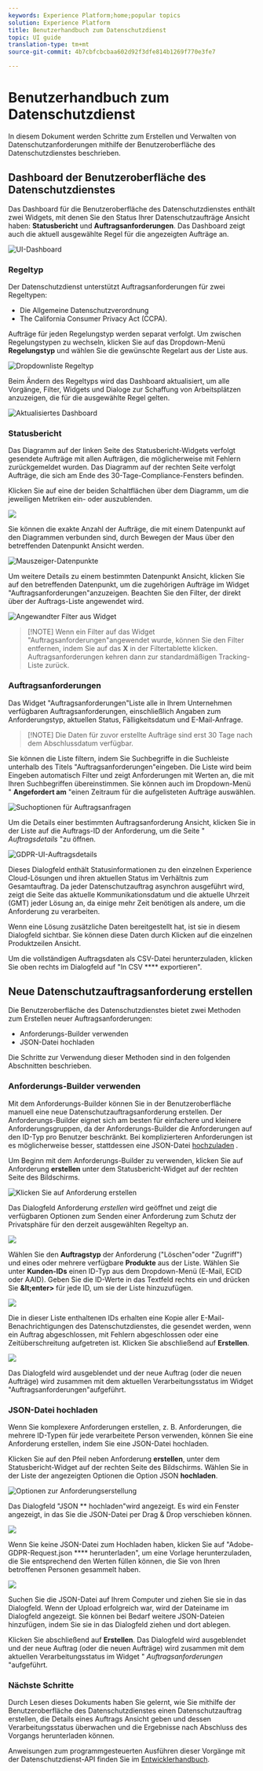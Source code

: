 ```yaml
---
keywords: Experience Platform;home;popular topics
solution: Experience Platform
title: Benutzerhandbuch zum Datenschutzdienst
topic: UI guide
translation-type: tm+mt
source-git-commit: 4b7cbfcbcbaa602d92f3dfe814b1269f770e3fe7

---
```



# Benutzerhandbuch zum Datenschutzdienst

In diesem Dokument werden Schritte zum Erstellen und Verwalten von Datenschutzanforderungen mithilfe der Benutzeroberfläche des Datenschutzdienstes beschrieben.

## Dashboard der Benutzeroberfläche des Datenschutzdienstes

Das Dashboard für die Benutzeroberfläche des Datenschutzdienstes enthält zwei Widgets, mit denen Sie den Status Ihrer Datenschutzaufträge Ansicht haben: **Statusbericht** und **Auftragsanforderungen**. Das Dashboard zeigt auch die aktuell ausgewählte Regel für die angezeigten Aufträge an.

![UI-Dashboard](../images/user-guide/dashboard.png)

### Regeltyp

Der Datenschutzdienst unterstützt Auftragsanforderungen für zwei Regeltypen:

* Die Allgemeine Datenschutzverordnung
* The California Consumer Privacy Act (CCPA).

Aufträge für jeden Regelungstyp werden separat verfolgt. Um zwischen Regelungstypen zu wechseln, klicken Sie auf das Dropdown-Menü **Regelungstyp** und wählen Sie die gewünschte Regelart aus der Liste aus.

![Dropdownliste Regeltyp](../images/user-guide/regulation.png)

Beim Ändern des Regeltyps wird das Dashboard aktualisiert, um alle Vorgänge, Filter, Widgets und Dialoge zur Schaffung von Arbeitsplätzen anzuzeigen, die für die ausgewählte Regel gelten.

![Aktualisiertes Dashboard](../images/user-guide/dashboard-update.png)

### Statusbericht

Das Diagramm auf der linken Seite des Statusbericht-Widgets verfolgt gesendete Aufträge mit allen Aufträgen, die möglicherweise mit Fehlern zurückgemeldet wurden. Das Diagramm auf der rechten Seite verfolgt Aufträge, die sich am Ende des 30-Tage-Compliance-Fensters befinden.

Klicken Sie auf eine der beiden Schaltflächen über dem Diagramm, um die jeweiligen Metriken ein- oder auszublenden.

![](../images/user-guide/hide-errors.png)

Sie können die exakte Anzahl der Aufträge, die mit einem Datenpunkt auf den Diagrammen verbunden sind, durch Bewegen der Maus über den betreffenden Datenpunkt Ansicht werden.

![Mauszeiger-Datenpunkte](../images/user-guide/mouse-over.png)

Um weitere Details zu einem bestimmten Datenpunkt Ansicht, klicken Sie auf den betreffenden Datenpunkt, um die zugehörigen Aufträge im Widget &quot;Auftragsanforderungen&quot;anzuzeigen. Beachten Sie den Filter, der direkt über der Auftrags-Liste angewendet wird.

![Angewandter Filter aus Widget](../images/user-guide/apply-filter.png)

>[!NOTE] Wenn ein Filter auf das Widget &quot;Auftragsanforderungen&quot;angewendet wurde, können Sie den Filter entfernen, indem Sie auf das **X** in der Filtertablette klicken. Auftragsanforderungen kehren dann zur standardmäßigen Tracking-Liste zurück.

### Auftragsanforderungen

Das Widget &quot;Auftragsanforderungen&quot;Liste alle in Ihrem Unternehmen verfügbaren Auftragsanforderungen, einschließlich Angaben zum Anforderungstyp, aktuellen Status, Fälligkeitsdatum und E-Mail-Anfrage.

>[!NOTE] Die Daten für zuvor erstellte Aufträge sind erst 30 Tage nach dem Abschlussdatum verfügbar.

Sie können die Liste filtern, indem Sie Suchbegriffe in die Suchleiste unterhalb des Titels &quot;Auftragsanforderungen&quot;eingeben. Die Liste wird beim Eingeben automatisch Filter und zeigt Anforderungen mit Werten an, die mit Ihren Suchbegriffen übereinstimmen. Sie können auch im Dropdown-Menü &quot; **Angefordert am** &quot;einen Zeitraum für die aufgelisteten Aufträge auswählen.

![Suchoptionen für Auftragsanfragen](../images/user-guide/job-search.png)

Um die Details einer bestimmten Auftragsanforderung Ansicht, klicken Sie in der Liste auf die Auftrags-ID der Anforderung, um die Seite &quot; *Auftragsdetails* &quot;zu öffnen.

![GDPR-UI-Auftragsdetails](../images/user-guide/job-details.png)

Dieses Dialogfeld enthält Statusinformationen zu den einzelnen Experience Cloud-Lösungen und ihren aktuellen Status im Verhältnis zum Gesamtauftrag. Da jeder Datenschutzauftrag asynchron ausgeführt wird, zeigt die Seite das aktuelle Kommunikationsdatum und die aktuelle Uhrzeit (GMT) jeder Lösung an, da einige mehr Zeit benötigen als andere, um die Anforderung zu verarbeiten.

Wenn eine Lösung zusätzliche Daten bereitgestellt hat, ist sie in diesem Dialogfeld sichtbar. Sie können diese Daten durch Klicken auf die einzelnen Produktzeilen Ansicht.

Um die vollständigen Auftragsdaten als CSV-Datei herunterzuladen, klicken Sie oben rechts im Dialogfeld auf &quot;In CSV **** exportieren&quot;.

## Neue Datenschutzauftragsanforderung erstellen

Die Benutzeroberfläche des Datenschutzdienstes bietet zwei Methoden zum Erstellen neuer Auftragsanforderungen:

* Anforderungs-Builder verwenden
* JSON-Datei hochladen

Die Schritte zur Verwendung dieser Methoden sind in den folgenden Abschnitten beschrieben.

### Anforderungs-Builder verwenden

Mit dem Anforderungs-Builder können Sie in der Benutzeroberfläche manuell eine neue Datenschutzauftragsanforderung erstellen. Der Anforderungs-Builder eignet sich am besten für einfachere und kleinere Anforderungsgruppen, da der Anforderungs-Builder die Anforderungen auf den ID-Typ pro Benutzer beschränkt. Bei komplizierteren Anforderungen ist es möglicherweise besser, stattdessen eine JSON-Datei [hochzuladen](#upload-a-json-file) .

Um Beginn mit dem Anforderungs-Builder zu verwenden, klicken Sie auf Anforderung **erstellen** unter dem Statusbericht-Widget auf der rechten Seite des Bildschirms.

![Klicken Sie auf Anforderung erstellen](../images/user-guide/create-request.png)

Das Dialogfeld Anforderung *erstellen* wird geöffnet und zeigt die verfügbaren Optionen zum Senden einer Anforderung zum Schutz der Privatsphäre für den derzeit ausgewählten Regeltyp an.

![](../images/user-guide/request-builder.png)

Wählen Sie den **Auftragstyp** der Anforderung (&quot;Löschen&quot;oder &quot;Zugriff&quot;) und eines oder mehrere verfügbare **Produkte** aus der Liste. Wählen Sie unter **Kunden-IDs** einen ID-Typ aus dem Dropdown-Menü (E-Mail, ECID oder AAID). Geben Sie die ID-Werte in das Textfeld rechts ein und drücken Sie **\&lt;enter>** für jede ID, um sie der Liste hinzuzufügen.

![](../images/user-guide/request-builder-fillout.png)

Die in dieser Liste enthaltenen IDs erhalten eine Kopie aller E-Mail-Benachrichtigungen des Datenschutzdienstes, die gesendet werden, wenn ein Auftrag abgeschlossen, mit Fehlern abgeschlossen oder eine Zeitüberschreitung aufgetreten ist. Klicken Sie abschließend auf **Erstellen**.

![](../images/user-guide/request-builder-create.png)

Das Dialogfeld wird ausgeblendet und der neue Auftrag (oder die neuen Aufträge) wird zusammen mit dem aktuellen Verarbeitungsstatus im Widget &quot;Auftragsanforderungen&quot;aufgeführt.

### JSON-Datei hochladen

Wenn Sie komplexere Anforderungen erstellen, z. B. Anforderungen, die mehrere ID-Typen für jede verarbeitete Person verwenden, können Sie eine Anforderung erstellen, indem Sie eine JSON-Datei hochladen.

Klicken Sie auf den Pfeil neben Anforderung **erstellen**, unter dem Statusbericht-Widget auf der rechten Seite des Bildschirms. Wählen Sie in der Liste der angezeigten Optionen die Option JSON **hochladen**.

![Optionen zur Anforderungserstellung](../images/user-guide/create-options.png)

Das Dialogfeld &quot;JSON ** hochladen&quot;wird angezeigt. Es wird ein Fenster angezeigt, in das Sie die JSON-Datei per Drag &amp; Drop verschieben können.

![](../images/user-guide/upload-json.png)

Wenn Sie keine JSON-Datei zum Hochladen haben, klicken Sie auf &quot;Adobe-GDPR-Request.json **** herunterladen&quot;, um eine Vorlage herunterzuladen, die Sie entsprechend den Werten füllen können, die Sie von Ihren betroffenen Personen gesammelt haben.


![](../images/user-guide/privacy-template.png)


Suchen Sie die JSON-Datei auf Ihrem Computer und ziehen Sie sie in das Dialogfeld. Wenn der Upload erfolgreich war, wird der Dateiname im Dialogfeld angezeigt. Sie können bei Bedarf weitere JSON-Dateien hinzufügen, indem Sie sie in das Dialogfeld ziehen und dort ablegen.

Klicken Sie abschließend auf **Erstellen**. Das Dialogfeld wird ausgeblendet und der neue Auftrag (oder die neuen Aufträge) wird zusammen mit dem aktuellen Verarbeitungsstatus im Widget &quot; _Auftragsanforderungen_ &quot;aufgeführt.

### Nächste Schritte

Durch Lesen dieses Dokuments haben Sie gelernt, wie Sie mithilfe der Benutzeroberfläche des Datenschutzdienstes einen Datenschutzauftrag erstellen, die Details eines Auftrags Ansicht geben und dessen Verarbeitungsstatus überwachen und die Ergebnisse nach Abschluss des Vorgangs herunterladen können.

Anweisungen zum programmgesteuerten Ausführen dieser Vorgänge mit der Datenschutzdienst-API finden Sie im [Entwicklerhandbuch](../api/getting-started.md).